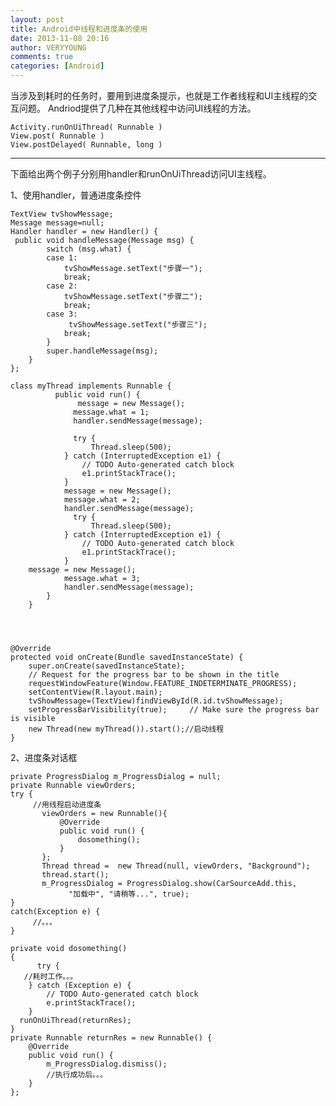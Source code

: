 ```yaml
---
layout: post
title: Android中线程和进度条的使用
date: 2013-11-08 20:16
author: VERYYOUNG
comments: true
categories: [Android]
---
```

当涉及到耗时的任务时，要用到进度条提示，也就是工作者线程和UI主线程的交互问题。
Andriod提供了几种在其他线程中访问UI线程的方法。

	Activity.runOnUiThread( Runnable )
	View.post( Runnable )
	View.postDelayed( Runnable, long )

---
下面给出两个例子分别用handler和runOnUiThread访问UI主线程。

1、使用handler，普通进度条控件

	TextView tvShowMessage; 
	Message message=null;    
	Handler handler = new Handler() { 
     public void handleMessage(Message msg) {  
            switch (msg.what) {      
            case 1:  
                tvShowMessage.setText("步骤一");                         
                break; 
            case 2: 
                tvShowMessage.setText("步骤二"); 
                break; 
            case 3:                   
                 tvShowMessage.setText("步骤三"); 
                break;
            }      
            super.handleMessage(msg);  
        }  
	};

	class myThread implements Runnable {    
	          public void run() {   
	               message = new Message();      
	              message.what = 1;      
	              handler.sendMessage(message);              
	   
	              try { 
	                  Thread.sleep(500); 
	            } catch (InterruptedException e1) { 
	                // TODO Auto-generated catch block 
	                e1.printStackTrace(); 
	            } 
	            message = new Message();      
	            message.what = 2;      
	            handler.sendMessage(message); 
	              try { 
	                  Thread.sleep(500); 
	            } catch (InterruptedException e1) { 
	                // TODO Auto-generated catch block 
	                e1.printStackTrace(); 
	            }
		message = new Message();      
	            message.what = 3;      
	            handler.sendMessage(message);
			}
		}




	@Override 
    protected void onCreate(Bundle savedInstanceState) { 
        super.onCreate(savedInstanceState);
        // Request for the progress bar to be shown in the title 
        requestWindowFeature(Window.FEATURE_INDETERMINATE_PROGRESS); 
        setContentView(R.layout.main); 
        tvShowMessage=(TextView)findViewById(R.id.tvShowMessage); 
        setProgressBarVisibility(true);     // Make sure the progress bar is visible 
        new Thread(new myThread()).start();//启动线程   
    }


2、进度条对话框

	private ProgressDialog m_ProgressDialog = null; 
	private Runnable viewOrders;
	try { 
	     //用线程启动进度条 
	       viewOrders = new Runnable(){ 
	           @Override 
	           public void run() { 
	               dosomething(); 
	           } 
	       }; 
	       Thread thread =  new Thread(null, viewOrders, "Background"); 
	       thread.start(); 
	       m_ProgressDialog = ProgressDialog.show(CarSourceAdd.this,    
	             "加载中", "请稍等...", true); 
	} 
	catch(Exception e) { 
	     //。。。 
	}
 
    private void dosomething() 
    { 
          try { 
       //耗时工作。。。
        } catch (Exception e) { 
            // TODO Auto-generated catch block 
            e.printStackTrace(); 
        }     
      runOnUiThread(returnRes); 
    } 
    private Runnable returnRes = new Runnable() { 
        @Override 
        public void run() { 
            m_ProgressDialog.dismiss(); 
            //执行成功后。。。 
        } 
    };

